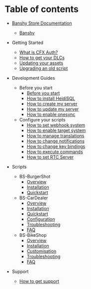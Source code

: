 # Table of contents

- [Banshy Store Documentation](README.md)
  - [Banshy](ABOUT.md)

- Getting Started
  - [What is CFX Auth?](getting-started/cfx-auth.md)
  - [How to get your DLCs](getting-started/dlcs.md)
  - [Updating your assets](getting-started/updating-assets.md)
  - [Upgrading an old script](getting-started/upgrading-old-script.md)

- Development Guides
  - Before you start
    - [Before you start](development-guides/before-you-start.md)
    - [How to install HeidiSQL](development-guides/how-to-install-heidisql.md)
    - [How to create my server](development-guides/how-to-create-my-server.md)
    - [How to update my server](development-guides/how-to-update-my-server.md)
    - [How to enable onesync](development-guides/how-to-enable-onesync.md)
  - Configure your scripts
    - [How to set webhook system](development-guides/how-to-set-webhook-system.md)
    - [How to enable target system](development-guides/how-to-enable-target-system.md)
    - [How to manage translations](development-guides/how-to-manage-translations.md)
    - [How to change notifications](development-guides/how-to-change-notifications.md)
    - [How to change key bindings](development-guides/how-to-change-key-bindings.md)
    - [How to execute commands](development-guides/how-to-execute-commands.md)
    - [How to set RTC Server](development-guides/how-to-set-rtc-server.md)

- Scripts
  - BS-BurgerShot
    - [Overview](bs-burgershot/README.md)
    - [Installation](bs-burgershot/getting-started/installation.md)
    - [Quickstart](bs-burgershot/getting-started/quickstart.md)
  - BS-CarDealer
    - [Overview](bs-cardealer/README.md)
    - [Installation](bs-cardealer/installation.md)
    - [Quickstart](bs-cardealer/quickstart.md)
    - [Configuration](bs-cardealer/configuration.md)
    - [Troubleshooting](bs-cardealer/troubleshooting.md)
    - [FAQ](bs-cardealer/faq.md)
  - BS-BikeShop
    - [Overview](bs-bikeshop/README.md)
    - [Installation](bs-bikeshop/installation.md)
    - [Customisation](bs-bikeshop/customisation.md)
    - [Troubleshooting](bs-bikeshop/troubleshooting.md)
    - [FAQ](bs-bikeshop/faq.md)

- Support
  - [How to get support](support.md)

